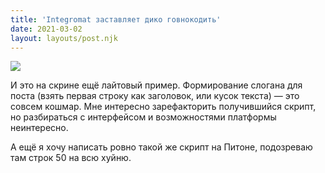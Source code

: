 ```yaml
---
title: 'Integromat заставляет дико говнокодить'
date: 2021-03-02
layout: layouts/post.njk
---
```


![](https://i.ibb.co/3W5f4Lw/file-14.jpg)

И это на скрине ещё лайтовый пример. Формирование слогана для поста (взять первая строку как заголовок, или кусок текста) — это совсем кошмар. Мне интересно зарефакторить получившийся скрипт, но разбираться с интерфейсом и возможностями платформы неинтересно. 

А ещё я хочу написать ровно такой же скрипт на Питоне, подозреваю там строк 50 на всю хуйню.

